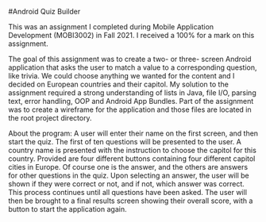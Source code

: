 #Android Quiz Builder

This was an assignment I completed during Mobile Application Development (MOBI3002) in Fall 2021. I received a 100% for a mark on this assignment.

The goal of this assignment was to create a two- or three- screen Android application that asks the user to match a value to a corresponding question, like trivia. We could choose anything we wanted for the content and I decided on European countries and their capitol. My solution to the assignment required a strong understanding of lists in Java, file I/O, parsing text, error handling, OOP and Android App Bundles. Part of the assignment was to create a wireframe for the application and those files are located in the root project directory. 

About the program: A user will enter their name on the first screen, and then start the quiz. The first of ten questions will be presented to the user. A country name is presented with the instruction to choose the capitol for this country. Provided are four different buttons containing four different capitol cities in Europe. Of course one is the answer, and the others are answers for other questions in the quiz. Upon selecting an answer, the user will be shown if they were correct or not, and if not, which answer was correct. This process continues until all questions have been asked. The user will then be brought to a final results screen showing their overall score, with a button to start the application again.
